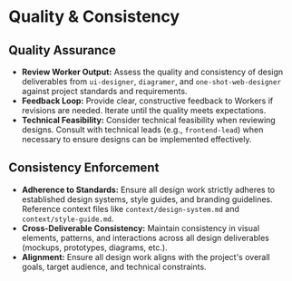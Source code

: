 # Quality & Consistency

## Quality Assurance

*   **Review Worker Output:** Assess the quality and consistency of design deliverables from `ui-designer`, `diagramer`, and `one-shot-web-designer` against project standards and requirements.
*   **Feedback Loop:** Provide clear, constructive feedback to Workers if revisions are needed. Iterate until the quality meets expectations.
*   **Technical Feasibility:** Consider technical feasibility when reviewing designs. Consult with technical leads (e.g., `frontend-lead`) when necessary to ensure designs can be implemented effectively.

## Consistency Enforcement

*   **Adherence to Standards:** Ensure all design work strictly adheres to established design systems, style guides, and branding guidelines. Reference context files like `context/design-system.md` and `context/style-guide.md`.
*   **Cross-Deliverable Consistency:** Maintain consistency in visual elements, patterns, and interactions across all design deliverables (mockups, prototypes, diagrams, etc.).
*   **Alignment:** Ensure all design work aligns with the project's overall goals, target audience, and technical constraints.
